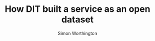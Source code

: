 ---
title: How DIT built a service as an open dataset
author: Simon Worthington
image: "images/DIT_global_tariff-620x413.png"
location: https://dataingovernment.blog.gov.uk/2020/08/18/how-dit-have-built-a-service-as-an-open-data-set/
layout: redirect
excerpt: |
  Simon Worthington explains why Department for International Trade considered the users and publishing open data alongside a new service was the obvious choice for meeting the needs of many.

  _This is a guest post on the Government Digital Service "Data in Government" blog._
licenses:
  - "\"Innovation is GREAT\" image by Department for International Trade used under [OGL v3](https://www.nationalarchives.gov.uk/doc/open-government-licence/version/3/)."
---